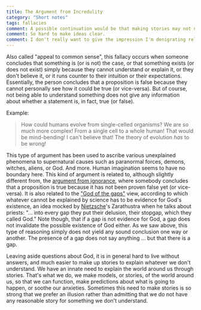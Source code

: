 ```yaml
---
title: The Argument from Incredulity
category: "Short notes"
tags: fallacies
comment: A possible continuation would be that making stories may not necessarily be a bad thing, for example when the stories are later examined and possibly discarded if not appropriate anymore, or if the stories one believes allows them to lead a more peaceful life. 
comment: So hard to make ideas clear. 
comment: I don't really want to give the impression I'm denigrating religion all the time, but it seems the posts recently always end up as some sort of criticism or religion. Well, God is quite a big story (true or not, that is not the point), so maybe it's hard to avoid coming back to it.
---
```


Also called "appeal to common sense", this fallacy occurs when someone concludes that something is (or is not) the case, or that something exists (or does not exist) simply because they cannot understand or explain it, or they don't believe it, or it runs counter to their intuition or their expectations. Essentially, the person concludes that a proposition is false because they cannot personally see how it could be true (or vice-versa). But of course, not being able to understand something does not give any information about whether a statement is, in fact, true (or false). 

Example:
<blockquote>
How could humans evolve from single-celled organisms? We are so much more complex! From a single cell to a whole human! That would be mind-bending! I can't believe that! The theory of evolution <i>has</i> to be wrong!
</blockquote>

This type of argument has been used to ascribe various unexplained phenomena to supernatural causes such as paranormal forces, demons, witches, aliens, or God. And more. Human imagination seems to have no boundary here. This kind of argument is related to, although slightly different from, the <a href="https://en.wikipedia.org/wiki/Argument_from_ignorance">argument from ignorance</a>, where somebody concludes that a proposition is true because it has not been proven false yet (or vice-versa). It is also related to the <a href="https://en.wikipedia.org/wiki/God_of_the_gaps">"God of the gaps"</a> view, according to which whatever cannot be explained by science has to be evidence for God's existence, an idea mocked by <a href="https://www.gutenberg.org/ebooks/search/?query=Nietzsche">Nietzsche</a>'s Zarathustra when he talks about priests: "... into every gap they put their delusion, their stopgap, which they called God." Note though, that if a gap is not evidence for God, a gap does not invalidate the possible existence of God either. As we saw above, this type of reasoning simply does not yield any sound conclusion one way or another. The presence of a gap does not say anything ... but that there is a gap.

Leaving aside questions about God, it is in general hard to live without answers, and much easier to make up stories to explain whatever we don't understand. We have an innate need to explain the world around us through stories. That's what we do, we make models, or stories, of the world around us, so that we can function, make predictions about what is going to happen, or soothe our anxieties. Sometimes this need to make stories is so strong that we prefer an illusion rather than admitting that we do not have any reasonable story for something we don't understand. 


